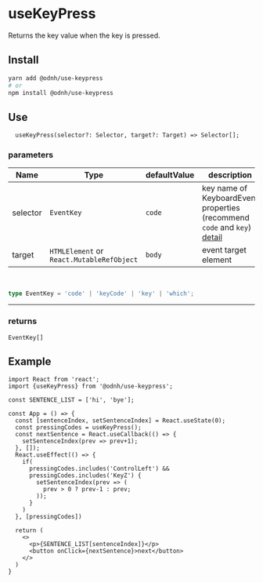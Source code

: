 # useKeyPress

Returns the key value when the key is pressed.

## Install 
```bash
yarn add @odnh/use-keypress
# or 
npm install @odnh/use-keypress
```

## Use
```tsx
  useKeyPress(selector?: Selector, target?: Target) => Selector[];
```

### parameters 
|Name|Type|defaultValue|description|
|-----|-------|----|-------------------------|
|selector|`EventKey`|`code`|key name of KeyboardEvent properties (recommend `code` and `key`) [detail](https://developer.mozilla.org/ko/docs/Web/API/KeyboardEvent)|
|target|`HTMLElement` or `React.MutableRefObject`|`body`|event target element|
<br/>

```ts
type EventKey = 'code' | 'keyCode' | 'key' | 'which';
```

---
### returns
`EventKey[]`


## Example
```tsx
import React from 'react';
import {useKeyPress} from '@odnh/use-keypress';

const SENTENCE_LIST = ['hi', 'bye'];

const App = () => {
  const [sentenceIndex, setSentenceIndex] = React.useState(0);
  const pressingCodes = useKeyPress();
  const nextSentence = React.useCallback(() => {
    setSentenceIndex(prev => prev+1);
  }, []);
  React.useEffect(() => {
    if(
      pressingCodes.includes('ControlLeft') &&
      pressingCodes.includes('KeyZ') {
        setSentenceIndex(prev => (
          prev > 0 ? prev-1 : prev;
        ));
      }
    )
  }, [pressingCodes])

  return (
    <>
      <p>{SENTENCE_LIST[sentenceIndex]}</p>
      <button onClick={nextSentence}>next</button>
    </>
  )
}
```
